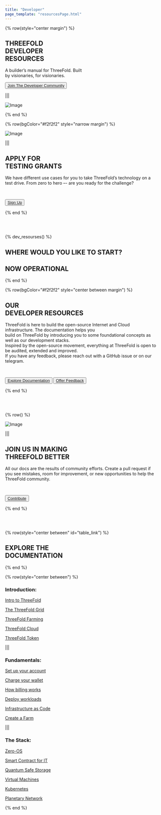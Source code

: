 ```yaml
---
title: "Developer"
page_template: "resourcesPage.html"
---
```




<!-- section 1 (header) -->

{% row(style="center margin") %}

## **THREEFOLD <br> DEVELOPER <br> RESOURCES**

A builder’s manual for ThreeFold. Built <br> by visionaries, for visionaries.

<button>[Join The Developer Community](https://t.me/threefoldtesting)</button>

|||

![Image](images/developer_header.jpg)

{% end %}



<!-- section 2 (TESTING GRANTS) -->

{% row(bgColor="#f2f2f2" style="narrow margin") %}

![Image](images/developer_testing.png)

|||

## APPLY FOR <br> **TESTING GRANTS**

We have different use cases for you to take ThreeFold’s technology on a test drive. From zero to hero –- are you ready for the challenge?

<br>

<button>[Sign Up](https://088nfpf6v5s.typeform.com/to/DS8hUAdV)</button>

{% end %}

<br>
<br>

<!-- section 4 (DEVELOPER RESOURCES) -->

{% dev_resourses() %}

## WHERE WOULD YOU LIKE TO START?

## **NOW OPERATIONAL**

{% end %}


{% row(bgColor="#f2f2f2" style="center between margin") %}

## OUR <br> **DEVELOPER RESOURCES**

ThreeFold is here to build the open-source Internet and Cloud infrastructure. The documentation helps you <br> build on ThreeFold by introducing you to some foundational concepts as well as our development stacks.<br>
Inspired by the open-source movement, everything at ThreeFold is open to be audited, extended and improved.<br> If you have any feedback, please reach out with a GitHub issue or on our telegram.

<br>

<button>[Explore Documentation](#table_link)</button>
<button>[Offer Feedback](https://github.com/threefoldfoundation/info_threefold_pub/tree/main/wiki)</button>

{% end %}

<br>
<br>

<!-- section 5 (TESTING GRANTS) -->

{% row() %}

![Image](images/developet_tft.jpg)

|||

## JOIN US IN MAKING <br> **THREEFOLD BETTER**

All our docs are the results of community efforts. Create a pull request if you see mistakes, room for improvement, or new opportunities to help the ThreeFold community.

<br>

<button>[Contribute](https://github.com/threefoldfoundation/info_threefold_pub)</button>

{% end %}

<br>
<br>

<!-- section 6 (DOCUMENTATION) -->

{% row(style="center between" id="table_link") %}

## EXPLORE THE <br> **DOCUMENTATION**

{% end %}

{% row(style="center between") %}

### **Introduction:**
[Intro to ThreeFold](https://library.threefold.me/info/threefold#/tfgrid/grid/threefold__grid_intro)

[The ThreeFold Grid](https://library.threefold.me/info/threefold#/tfgrid/grid/threefold__grid_concepts)

[ThreeFold Farming](https://library.threefold.me/info/threefold#/tfgrid/farming/threefold__farming_intro)

[ThreeFold Cloud](https://library.threefold.me/info/threefold#/cloud/threefold__cloud_intro)

[ThreeFold Token](https://library.threefold.me/info/threefold#/tokens/threefold__token_what)

|||

### **Fundamentals:**

[Set up your account](https://library.threefold.me/info/threefold#/tokens/threefold__threefold_connect)

[Charge your wallet](https://library.threefold.me/info/threefold#/tokens/threefold__how_to_buy)

[How billing works](https://library.threefold.me/info/threefold#/manual_tfgrid3/threefold__grid3_billing)

[Deploy workloads](https://library.threefold.me/info/threefold#/manual_tfgrid3/threefold__manual3_getstarted_home)

[Infrastructure as Code](https://library.threefold.me/info/threefold#/manual_tfgrid3/threefold__manual3_iac_home)

[Create a Farm](https://library.threefold.me/info/threefold#/manual_tfgrid3/threefold__create_farm)

|||

### **The Stack:**

[Zero-OS](https://library.threefold.me/info/threefold#/technology/threefold__zos)

[Smart Contract for IT](https://library.threefold.me/info/threefold#/technology/threefold__smartcontract_it)

[Quantum Safe Storage](https://library.threefold.me/info/threefold#/qss/threefold__qsss_home)

[Virtual Machines](https://library.threefold.me/info/manual/#/manual__weblets_vm)

[Kubernetes](https://library.threefold.me/info/manual/#/manual__weblets_k8s)

[Planetary Network](https://library.threefold.me/info/manual/#/technology/threefold__planetary_network)

{% end %}

<br>
